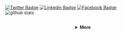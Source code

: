 [![Twitter Badge](https://img.shields.io/badge/-Robson_Gomes-1ca0f1?style=flat-square&logo=twitter&logoColor=white&link=https://twitter.com/_rob_ec)](https://twitter.com/_rob_ec)
[![Linkedin Badge](https://img.shields.io/badge/-Robson_Gomes-blue?style=flat-square&logo=Linkedin&logoColor=white&link=https://www.linkedin.com/in/robson-m-gomes//)](https://www.linkedin.com/in/robson-m-gomes/)
[![Facebook  Badge](https://img.shields.io/badge/Facebook-%231877F2.svg?&style=flat-square&logo=facebook&logoColor=white)](https://facebook.com/rob.in.draft)
<br />
![github stats](https://github-readme-stats.vercel.app/api?username=rob-ec&show_icons=true)

<br />

<details align="center">

<summary> <b> More </b></summary>


<p><small>Get in touch: </small><br />
  <a href="mailto:robson.mesquita56@gmail.com">
    <img
         src="https://img.shields.io/badge/-Robson_Gomes-c14438?style=flat-square&logo=Gmail&logoColor=white&link=mailto:robson.mesquita56@gmail.com"     
         alt="robson.mesquita56@gmail.com"
    />
  </a>
</p>

<b>My stack:</b>
<p> OS:<br />
  <img 
       src="http://img.shields.io/badge/-Windows-0078D6?style=flat-square&logo=windows&logoColor=ffffff"
       alt="Windows"
  />
  <img 
       src="http://img.shields.io/badge/-Arch_Linux-1793D1?style=flat-square&logo=arch-linux&logoColor=ffffff"
       alt="Arch Linux"
  />
  <img 
       src="http://img.shields.io/badge/-Debian-A81D33?style=flat-square&logo=debian&logoColor=ffffff"
       alt="Debian"
  />
</p>

<p> Others:<br />
  <img 
       src="http://img.shields.io/badge/-VS%20Code-007ACC?style=flat-square&logo=visual-studio-code&logoColor=ffffff"
       alt="VS Code"
  />
</p>
</details>
